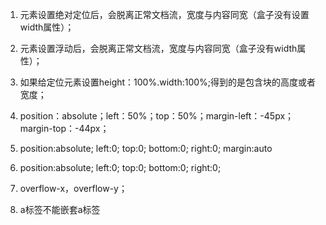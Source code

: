 1. 元素设置绝对定位后，会脱离正常文档流，宽度与内容同宽（盒子没有设置width属性）；

2. 元素设置浮动后，会脱离正常文档流，宽度与内容同宽（盒子没有width属性）；

3. 如果给定位元素设置height：100%.width:100%;得到的是包含块的高度或者宽度；

4. position：absolute；left：50%；top：50%；margin-left：-45px；margin-top：-44px；

5. position:absolute; left:0; top:0; bottom:0; right:0; margin:auto

6. position:absolute; left:0; top:0; bottom:0; right:0;

7. overflow-x，overflow-y；

8. a标签不能嵌套a标签
